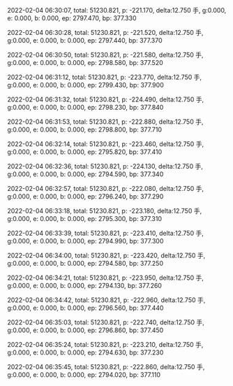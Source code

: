 2022-02-04 06:30:07, total: 51230.821, p: -221.170, delta:12.750 手, g:0.000, e: 0.000, b: 0.000, ep: 2797.470, bp: 377.330

2022-02-04 06:30:28, total: 51230.821, p: -221.520, delta:12.750 手, g:0.000, e: 0.000, b: 0.000, ep: 2797.440, bp: 377.370

2022-02-04 06:30:50, total: 51230.821, p: -221.580, delta:12.750 手, g:0.000, e: 0.000, b: 0.000, ep: 2798.580, bp: 377.520

2022-02-04 06:31:12, total: 51230.821, p: -223.770, delta:12.750 手, g:0.000, e: 0.000, b: 0.000, ep: 2799.430, bp: 377.900

2022-02-04 06:31:32, total: 51230.821, p: -224.490, delta:12.750 手, g:0.000, e: 0.000, b: 0.000, ep: 2798.230, bp: 377.840

2022-02-04 06:31:53, total: 51230.821, p: -222.880, delta:12.750 手, g:0.000, e: 0.000, b: 0.000, ep: 2798.800, bp: 377.710

2022-02-04 06:32:14, total: 51230.821, p: -223.460, delta:12.750 手, g:0.000, e: 0.000, b: 0.000, ep: 2795.820, bp: 377.410

2022-02-04 06:32:36, total: 51230.821, p: -224.130, delta:12.750 手, g:0.000, e: 0.000, b: 0.000, ep: 2794.590, bp: 377.340

2022-02-04 06:32:57, total: 51230.821, p: -222.080, delta:12.750 手, g:0.000, e: 0.000, b: 0.000, ep: 2796.240, bp: 377.290

2022-02-04 06:33:18, total: 51230.821, p: -223.180, delta:12.750 手, g:0.000, e: 0.000, b: 0.000, ep: 2795.300, bp: 377.310

2022-02-04 06:33:39, total: 51230.821, p: -223.410, delta:12.750 手, g:0.000, e: 0.000, b: 0.000, ep: 2794.990, bp: 377.300

2022-02-04 06:34:00, total: 51230.821, p: -223.420, delta:12.750 手, g:0.000, e: 0.000, b: 0.000, ep: 2794.580, bp: 377.250

2022-02-04 06:34:21, total: 51230.821, p: -223.950, delta:12.750 手, g:0.000, e: 0.000, b: 0.000, ep: 2794.130, bp: 377.260

2022-02-04 06:34:42, total: 51230.821, p: -222.960, delta:12.750 手, g:0.000, e: 0.000, b: 0.000, ep: 2796.560, bp: 377.440

2022-02-04 06:35:03, total: 51230.821, p: -222.740, delta:12.750 手, g:0.000, e: 0.000, b: 0.000, ep: 2796.860, bp: 377.450

2022-02-04 06:35:24, total: 51230.821, p: -223.210, delta:12.750 手, g:0.000, e: 0.000, b: 0.000, ep: 2794.630, bp: 377.230

2022-02-04 06:35:45, total: 51230.821, p: -222.860, delta:12.750 手, g:0.000, e: 0.000, b: 0.000, ep: 2794.020, bp: 377.110